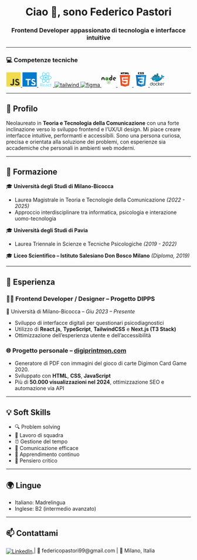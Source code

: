 <h1 align="center">Ciao 👋, sono Federico Pastori</h1>
<h3 align="center">Frontend Developer appassionato di tecnologia e interfacce intuitive</h3>

---

<h3 align="left">💻 Competenze tecniche</h3>
<p align="left">
<a href="https://developer.mozilla.org/en-US/docs/Web/JavaScript" target="_blank" rel="noreferrer">
  <img src="https://raw.githubusercontent.com/devicons/devicon/master/icons/javascript/javascript-original.svg" alt="javascript" width="40" height="40"/>
</a>
<a href="https://www.typescriptlang.org/" target="_blank" rel="noreferrer">
  <img src="https://raw.githubusercontent.com/devicons/devicon/master/icons/typescript/typescript-original.svg" alt="typescript" width="40" height="40"/>
</a>
<a href="https://reactjs.org/" target="_blank" rel="noreferrer">
  <img src="https://raw.githubusercontent.com/devicons/devicon/master/icons/react/react-original-wordmark.svg" alt="react" width="40" height="40"/>
</a>
<a href="https://tailwindcss.com/" target="_blank" rel="noreferrer">
  <img src="https://www.vectorlogo.zone/logos/tailwindcss/tailwindcss-icon.svg" alt="tailwind" width="40" height="40"/>
</a>
<a href="https://www.figma.com/" target="_blank" rel="noreferrer">
  <img src="https://www.vectorlogo.zone/logos/figma/figma-icon.svg" alt="figma" width="40" height="40"/>
</a>
<a href="https://nodejs.org" target="_blank" rel="noreferrer">
  <img src="https://raw.githubusercontent.com/devicons/devicon/master/icons/nodejs/nodejs-original-wordmark.svg" alt="nodejs" width="40" height="40"/>
</a>
<a href="https://www.w3.org/html/" target="_blank" rel="noreferrer">
  <img src="https://raw.githubusercontent.com/devicons/devicon/master/icons/html5/html5-original-wordmark.svg" alt="html5" width="40" height="40"/>
</a>
<a href="https://www.w3schools.com/css/" target="_blank" rel="noreferrer">
  <img src="https://raw.githubusercontent.com/devicons/devicon/master/icons/css3/css3-original-wordmark.svg" alt="css3" width="40" height="40"/>
</a>
<a href="https://www.docker.com/" target="_blank" rel="noreferrer">
  <img src="https://raw.githubusercontent.com/devicons/devicon/master/icons/docker/docker-original-wordmark.svg" alt="docker" width="40" height="40"/>
</a>
</p>

---

## 🎯 Profilo

Neolaureato in **Teoria e Tecnologia della Comunicazione** con una forte inclinazione verso lo sviluppo frontend e l’UX/UI design. Mi piace creare interfacce intuitive, performanti e accessibili. Sono una persona curiosa, precisa e orientata alla soluzione dei problemi, con esperienze sia accademiche che personali in ambienti web moderni.

---

## 🧠 Formazione

🎓 **Università degli Studi di Milano-Bicocca**  
- Laurea Magistrale in Teoria e Tecnologie della Comunicazione *(2022 - 2025)*  
- Approccio interdisciplinare tra informatica, psicologia e interazione uomo-tecnologia

🎓 **Università degli Studi di Pavia**  
- Laurea Triennale in Scienze e Tecniche Psicologiche *(2019 - 2022)*

🎓 **Liceo Scientifico – Istituto Salesiano Don Bosco Milano** *(Diploma, 2019)*

---

## 💼 Esperienza

### 👨‍💻 Frontend Developer / Designer – Progetto DIPPS  
📍 Università di Milano-Bicocca – *Giu 2023 – Presente*

- Sviluppo di interfacce digitali per questionari psicodiagnostici
- Utilizzo di **React.js**, **TypeScript**, **TailwindCSS** e **Next.js (T3 Stack)**
- Ottimizzazione dell’esperienza utente e dell’accessibilità

### 🌐 Progetto personale – [digiprintmon.com](https://www.digiprintmon.com)  
- Generatore di PDF con immagini del gioco di carte Digimon Card Game 2020.
- Sviluppato con **HTML**, **CSS**, **JavaScript**  
- Più di **50.000 visualizzazioni nel 2024**, ottimizzazione SEO e automazione via API

---

## 💡 Soft Skills

- 🔍 Problem solving
- 🤝 Lavoro di squadra
- ⏰ Gestione del tempo
- 💬 Comunicazione efficace
- 🔄 Apprendimento continuo
- 🧠 Pensiero critico

---

## 🌍 Lingue

- Italiano: Madrelingua  
- Inglese: B2 (intermedio avanzato)

---

## 📫 Contattami

<a href="https://linkedin.com/in/federico-pastori-frontend" target="blank">
  <img align="center" src="https://raw.githubusercontent.com/rahuldkjain/github-profile-readme-generator/master/src/images/icons/Social/linked-in-alt.svg" alt="LinkedIn" height="30" width="40" />
</a>
| 📧 federicopastori99@gmail.com  
| 📍 Milano, Italia
